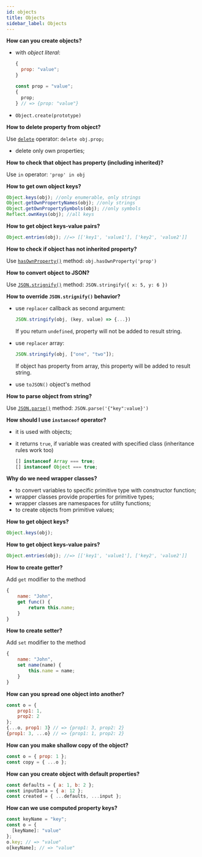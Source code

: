 ```yaml
---
id: objects
title: Objects
sidebar_label: Objects
---
```


**How can you create objects?**

- with _object literal_:

  ```javascript
  {
    prop: "value";
  }
  ```

  ```javascript
  const prop = "value";
  {
    prop;
  } // => {prop: "value"}
  ```

* `Object.create(prototype)`

**How to delete property from object?**

Use [`delete`](https://developer.mozilla.org/en-US/docs/Web/JavaScript/Reference/Operators/delete) operator: `delete obj.prop;`

- delete only own properties;

**How to check that object has property (including inherited)?**

Use `in` operator: `'prop' in obj`

**How to get own object keys?**

```javascript
Object.keys(obj); //only enumerable, only strings
Object.getOwnPropertyNames(obj); //only strings
Object.getOwnPropertySymbols(obj); //only symbols
Reflect.ownKeys(obj); //all keys
```

**How to get object keys-value pairs?**

```javascript
Object.entries(obj); //=> [['key1', 'value1'], ['key2', 'value2']]
```

**How to check if object has not inherited property?**

Use [`hasOwnProperty()`](https://developer.mozilla.org/en-US/docs/Web/JavaScript/Reference/Global_Objects/Object/hasOwnProperty) method: `obj.hasOwnProperty('prop')`

**How to convert object to JSON?**

Use [`JSON.strignify()`](https://developer.mozilla.org/en-US/docs/Web/JavaScript/Reference/Global_Objects/JSON/stringify) method: `JSON.stringify({ x: 5, y: 6 })`

**How to override `JSON.strignify()` behavior?**

- use `replacer` callback as second argument:

  ```javascript
  JSON.stringify(obj, (key, value) => {...})
  ```

  If you return `undefined`, property will not be added to result string.

- use `replacer` array:

  ```javascript
  JSON.stringify(obj, ["one", "two"]);
  ```

  If object has property from array, this property will be added to result string.

- use `toJSON()` object's method

**How to parse object from string?**

Use [`JSON.parse()`](https://developer.mozilla.org/en-US/docs/Web/JavaScript/Reference/Global_Objects/JSON/parse) method: `JSON.parse('{"key":value}')`

**How should I use `instanceof` operator?**

- it is used with objects;

- it returns `true`, if variable was created with specified class (inheritance rules work too)

  ```javascript
  [] instanceof Array === true;
  [] instanceof Object === true;
  ```

**Why do we need wrapper classes?**

- to convert variables to specific primitive type with constructor function;
- wrapper classes provide properties for primitive types;
- wrapper classes are namespaces for utility functions;
- to create objects from primitive values;

**How to get object keys?**

```javascript
Object.keys(obj);
```

**How to get object keys-value pairs?**

```javascript
Object.entries(obj); //=> [['key1', 'value1'], ['key2', 'value2']]
```

**How to create getter?**

Add `get` modifier to the method

```javascript
{
    name: "John",
    get func() {
        return this.name;
    }
}
```

**How to create setter?**

Add `set` modifier to the method

```javascript
{
    name: "John",
    set name(name) {
        this.name = name;
    }
}
```

**How can you spread one object into another?**

```javascript
const o = {
	prop1: 1,
	prop2: 2
};
{...o, prop1: 3} // => {prop1: 3, prop2: 2}
{prop1: 3, ...o} // => {prop1: 1, prop2: 2}
```

**How can you make shallow copy of the object?**

```javascript
const o = { prop: 1 };
const copy = { ...o };
```

**How can you create object with default properties?**

```javascript
const defaults = { a: 1, b: 2 };
const inputData = { a: 12 };
const created = { ...defaults, ...input };
```

**How can we use computed property keys?**

```javascript
const keyName = "key";
const o = {
  [keyName]: "value"
};
o.key; // => "value"
o[keyName]; // => "value"
```
